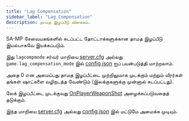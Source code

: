 ```yaml
---
title: "Lag Compensation"
sidebar_label: "Lag Compensation"
description: தாமத இழப்பீடு விளக்கம்.
---
```


SA-MP சேவையகங்களில் சுடப்பட்ட தோட்டாக்களுக்கான தாமத இழப்பீடு இயல்பாகவே இயக்கப்படும்.

இது `lagcompmode` சர்வர் மாறியை [server.cfg](server.cfg) அல்லது `game.lag_compensation_mode` இல் [config.json](config.json) ஐப் பயன்படுத்தி மாற்றலாம்.

அதை 0 என அமைப்பது தாமத இழப்பீட்டை முற்றிலுமாக முடக்கும் மற்றும் வீரர்கள் தங்கள் ஷாட்களை வழிநடத்த வேண்டும் (இலக்குகளுக்கு முன்னால் சுடப்பட்டது).

லேக் இழப்பீட்டை முடக்குவது [OnPlayerWeaponShot](../scripting/callbacks/OnPlayerWeaponShot) அழைக்கப்படுவதைத் தடுக்கும்.

இந்த மாறியை [server.cfg](server.cfg) அல்லது [config.json](config.json) இல் மட்டுமே அமைக்க முடியும்.

